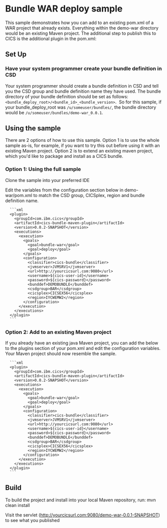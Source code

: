 # Bundle WAR deploy sample
This sample demonstrates how you can add to an existing pom.xml of a WAR project that already exists.
Everything within the demo-war directory would be an existing Maven project. The additional step to publish this to CICS is the additional plugin in the pom.xml: 

## Set Up
### Have your system programmer create your bundle definition in CSD
Your system programmer should create a bundle definition in CSD and tell you the CSD group and bundle definition name they have used.
The bundle directory of your bundle definition should be set as follows: `<bundle_deploy_root>/<bundle_id>_<bundle_version>`.  So for this sample, if your bundle_deploy_root was `/u/someuser/bundles/`, the bundle directory would be `/u/someuser/bundles/demo-war_0.0.1`.

## Using the sample
There are 2 options of how to use this sample. 
Option 1 is to use the whole sample as-is, for example, if you want to try this out before using it with an existing Maven project. 
Option 2 is to extend an existing maven project, which you'd like to package and install as a CICS bundle. 

### Option 1: Using the full sample
Clone the sample into your preferred IDE

Edit the variables from the configuration section below in demo-war/pom.xml to match the CSD group, CICSplex, region and bundle definition name. 

      ```xml
      <plugin>
        <groupId>com.ibm.cics</groupId>
        <artifactId>cics-bundle-maven-plugin</artifactId>
        <version>0.0.2-SNAPSHOT</version>
        <executions>
          <execution>
            <goals>
              <goal>bundle-war</goal>
              <goal>deploy</goal>
            </goals>
            <configuration>
              <classifier>cics-bundle</classifier>
              <jvmserver>JVMSRV1</jvmserver>
              <url>http://yourcicsurl.com:9080</url>
              <username>${cics-user-id}</username>
              <password>${cics-password}</password>
              <bunddef>DEMOBUNDLE</bunddef>
              <csdgroup>BAR</csdgroup>
              <cicsplex>CICSEX56</cicsplex>
              <region>IYCWEMW2</region>
            </configuration>
          </execution>
        </executions>
      </plugin>
      ```
      
### Option 2: Add to an existing Maven project
If you already have an existing java Maven project, you can add the below to the plugins section of your pom.xml and edit the configuration variables. Your Maven project should now resemble the sample.

      ```xml
      <plugin>
        <groupId>com.ibm.cics</groupId>
        <artifactId>cics-bundle-maven-plugin</artifactId>
        <version>0.0.2-SNAPSHOT</version>
        <executions>
          <execution>
            <goals>
              <goal>bundle-war</goal>
              <goal>deploy</goal>
            </goals>
            <configuration>
              <classifier>cics-bundle</classifier>
              <jvmserver>JVMSRV1</jvmserver>
              <url>http://yourcicsurl.com:9080</url>
              <username>${cics-user-id}</username>
              <password>${cics-password}</password>
              <bunddef>DEMOBUNDLE</bunddef>
              <csdgroup>BAR</csdgroup>
              <cicsplex>CICSEX56</cicsplex>
              <region>IYCWEMW2</region>
            </configuration>
          </execution>
        </executions>
      </plugin>
      ```

## Build

To build the project and install into your local Maven repository, run:
mvn clean install

Visit the servlet (http://yourcicsurl.com:9080/demo-war-0.0.1-SNAPSHOT) to see what you published